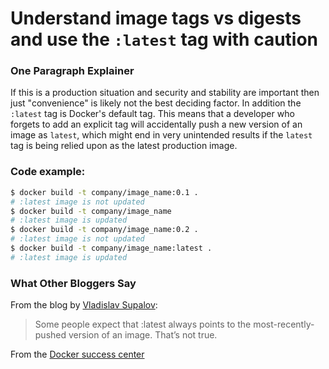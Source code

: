 # Understand image tags vs digests and use the `:latest` tag with caution

### One Paragraph Explainer

If this is a production situation and security and stability are important then just "convenience" is likely not the best deciding factor. In addition the `:latest` tag is Docker's default tag. This means that a developer who forgets to add an explicit tag will accidentally push a new version of an image as `latest`, which might end in very unintended results if the `latest` tag is being relied upon as the latest production image.

### Code example:

```bash
$ docker build -t company/image_name:0.1 .
# :latest image is not updated
$ docker build -t company/image_name
# :latest image is updated
$ docker build -t company/image_name:0.2 .
# :latest image is not updated
$ docker build -t company/image_name:latest .
# :latest image is updated
```

### What Other Bloggers Say
From the blog by [Vladislav Supalov](https://vsupalov.com/docker-latest-tag/):
> Some people expect that :latest always points to the most-recently-pushed version of an image. That’s not true.

From the [Docker success center](https://success.docker.com/article/images-tagging-vs-digests)
> 

<br/>
